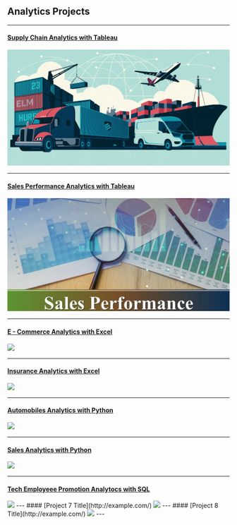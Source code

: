 ## Analytics Projects

---
#### [Supply Chain Analytics with Tableau](/SupplyChain)
[<img src="images/SupplyChainAnalytics.png?raw=true"/>](/SupplyChain)

---
#### [Sales Performance Analytics with Tableau](/SalesPerformance)
[<img src="images/sales_performance.png?raw=true"/>](/SalesPerformance)

---
#### [E - Commerce Analytics with Excel](http://example.com/)
<img src="images/dummy_thumbnail.jpg?raw=true"/>

---
#### [Insurance Analytics with Excel](http://example.com/)
<img src="images/dummy_thumbnail.jpg?raw=true"/>

---
#### [Automobiles Analytics with Python](http://example.com/)
<img src="images/dummy_thumbnail.jpg?raw=true"/>

---
#### [Sales Analytics with Python](http://example.com/)
<img src="images/dummy_thumbnail.jpg?raw=true"/>

---
#### [Tech Employeee Promotion Analytocs with SQL](http://example.com/)
<img src="images/dummy_thumbnail.jpg?raw=true"/>
---
#### [Project 7 Title](http://example.com/)
<img src="images/dummy_thumbnail.jpg?raw=true"/>
---
#### [Project 8 Title](http://example.com/)
<img src="images/dummy_thumbnail.jpg?raw=true"/>
---
